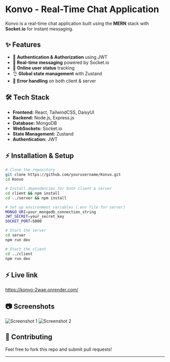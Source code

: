# Konvo - Real-Time Chat Application

Konvo is a real-time chat application built using the **MERN** stack with **Socket.io** for instant messaging.

## ✨ Features
- 🎃 **Authentication & Authorization** using JWT
- 👾 **Real-time messaging** powered by Socket.io
- 🚀 **Online user status** tracking
- 👌 **Global state management** with Zustand
- 🐞 **Error handling** on both client & server

## 🛠️ Tech Stack
- **Frontend:** React, TailwindCSS, DaisyUI
- **Backend:** Node.js, Express.js
- **Database:** MongoDB
- **WebSockets:** Socket.io
- **State Management:** Zustand
- **Authentication:** JWT

## ⚡ Installation & Setup
```bash
# Clone the repository
git clone https://github.com/yourusername/Konvo.git  
cd Konvo  

# Install dependencies for both client & server  
cd client && npm install  
cd ../server && npm install  

# Set up environment variables (.env file for server)
MONGO_URI=your_mongodb_connection_string  
JWT_SECRET=your_secret_key  
SOCKET_PORT=5000  

# Start the server  
cd server  
npm run dev  

# Start the client  
cd ../client  
npm run dev  
```
## ⚡ Live link
  https://konvo-2wae.onrender.com/
## 📷 Screenshots
![Screenshot 1](path/to/screenshot1.png)
![Screenshot 2](path/to/screenshot2.png)

## 🤝 Contributing
Feel free to fork this repo and submit pull requests!

---

